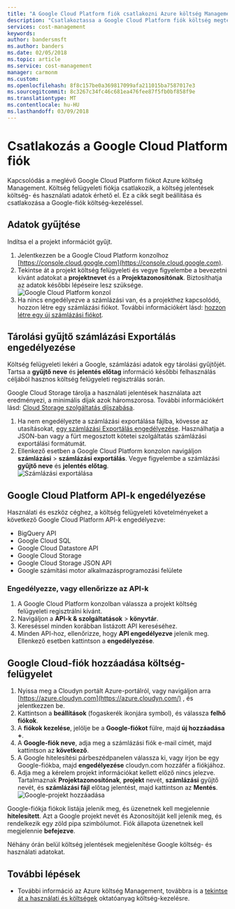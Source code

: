 ```yaml
---
title: "A Google Cloud Platform fiók csatlakozni Azure költség Management |} Microsoft Docs"
description: "Csatlakoztassa a Google Cloud Platform fiók költség megtekintéséhez, és használati adatok költség felügyeleti repots."
services: cost-management
keywords: 
author: bandersmsft
ms.author: banders
ms.date: 02/05/2018
ms.topic: article
ms.service: cost-management
manager: carmonm
ms.custom: 
ms.openlocfilehash: 8f8c157be0a369817099afa211015ba7587017e3
ms.sourcegitcommit: 8c3267c34fc46c681ea476fee87f5fb0bf858f9e
ms.translationtype: MT
ms.contentlocale: hu-HU
ms.lasthandoff: 03/09/2018
---
```

# <a name="connect-a-google-cloud-platform-account"></a>Csatlakozás a Google Cloud Platform fiók

Kapcsolódás a meglévő Google Cloud Platform fiókot Azure költség Management. Költség felügyeleti fiókja csatlakozik, a költség jelentések költség- és használati adatok érhető el. Ez a cikk segít beállítása és csatlakozása a Google-fiók költség-kezeléssel.

## <a name="collect-project-information"></a>Adatok gyűjtése

Indítsa el a projekt információt gyűjt.

1. Jelentkezzen be a Google Cloud Platform konzolhoz [https://console.cloud.google.com](https://console.cloud.google.com).
2. Tekintse át a projekt költség felügyeleti és vegye figyelembe a bevezetni kívánt adatokat a **projektnevet** és a **Projektazonosítónak**. Biztosíthatja az adatok későbbi lépéseire lesz szüksége.  
    ![Google Cloud Platform konzol](./media/connect-google-account/gcp-console01.png)
3. Ha nincs engedélyezve a számlázási van, és a projekthez kapcsolódó, hozzon létre egy számlázási fiókot. További információkért lásd: [hozzon létre egy új számlázási fiókot](https://cloud.google.com/billing/docs/how-to/manage-billing-account#create\_a\_new\_billing\_account).

## <a name="enable-storage-bucket-billing-export"></a>Tárolási gyűjtő számlázási Exportálás engedélyezése

Költség felügyeleti lekéri a Google, számlázási adatok egy tárolási gyűjtőjét. Tartsa a **gyűjtő neve** és **jelentés előtag** információ későbbi felhasználás céljából hasznos költség felügyeleti regisztrálás során.

Google Cloud Storage tárolja a használati jelentések használata azt eredményezi, a minimális díjak azok háromszorosa. További információkért lásd: [Cloud Storage szolgáltatás díjszabása](https://cloud.google.com/storage/pricing).

1. Ha nem engedélyezte a számlázási exportálása fájlba, kövesse az utasításokat, [egy számlázási Exportálás engedélyezése](https://cloud.google.com/billing/docs/how-to/export-data-file#how_to_enable_billing_export_to_a_file). Használhatja a JSON-ban vagy a fürt megosztott kötetei szolgáltatás számlázási exportálási formátumát.
2. Ellenkező esetben a Google Cloud Platform konzolon navigáljon **számlázási** > **számlázási exportálás**. Vegye figyelembe a számlázási **gyűjtő neve** és **jelentés előtag**.  
    ![Számlázási exportálása](./media/connect-google-account/billing-export.png)

## <a name="enable-google-cloud-platform-apis"></a>Google Cloud Platform API-k engedélyezése

Használati és eszköz céghez, a költség felügyeleti követelményeket a következő Google Cloud Platform API-k engedélyezve:

- BigQuery API
- Google Cloud SQL
- Google Cloud Datastore API
- Google Cloud Storage
- Google Cloud Storage JSON API
- Google számítási motor alkalmazásprogramozási felülete

### <a name="enable-or-verify-apis"></a>Engedélyezze, vagy ellenőrizze az API-k

1. A Google Cloud Platform konzolban válassza a projekt költség felügyeleti regisztrálni kívánt.
2. Navigáljon a **API-k & szolgáltatások** > **könyvtár**.
3. Kereséssel minden korábban listázott API kereséséhez.
4. Minden API-hoz, ellenőrizze, hogy **API engedélyezve** jelenik meg. Ellenkező esetben kattintson a **engedélyezése**.

## <a name="add-a-google-cloud-account-to-cost-management"></a>Google Cloud-fiók hozzáadása költség-felügyelet

1. Nyissa meg a Cloudyn portált Azure-portálról, vagy navigáljon arra [https://azure.cloudyn.com](https://azure.cloudyn.com/) , és jelentkezzen be.
2. Kattintson a **beállítások** (fogaskerék ikonjára symbol), és válassza **felhő fiókok**.
3. A **fiókok kezelése**, jelölje be a **Google-fiókot** fülre, majd **új hozzáadása +**.
4. A **Google-fiók neve**, adja meg a számlázási fiók e-mail címét, majd kattintson az **következő**.
5. A Google hitelesítési párbeszédpanelen válassza ki, vagy írjon be egy Google-fiókba, majd **engedélyezése** cloudyn.com hozzáfér a fiókjához.
6. Adja meg a kérelem projekt információkat kellett előző nincs jelezve. Tartalmaznak **Projektazonosítónak**, **projekt** nevét, **számlázási** gyűjtő nevét, és **számlázási fájl** előtag jelentést, majd kattintson az  **Mentés**.  
    ![Google-projekt hozzáadása](./media/connect-google-account/add-project.png)

Google-fiókja fiókok listája jelenik meg, és üzenetnek kell megjelennie **hitelesített**. Azt a Google projekt nevét és Azonosítóját kell jelenik meg, és rendelkezik egy zöld pipa szimbólumot. Fiók állapota üzenetnek kell megjelennie **befejezve**.

Néhány órán belül költség jelentések megjelenítése Google költség- és használati adatokat.

## <a name="next-steps"></a>További lépések

- További információ az Azure költség Management, továbbra is a [tekintse át a használati és költségek](./tutorial-review-usage.md) oktatóanyag költség-kezelésre.
